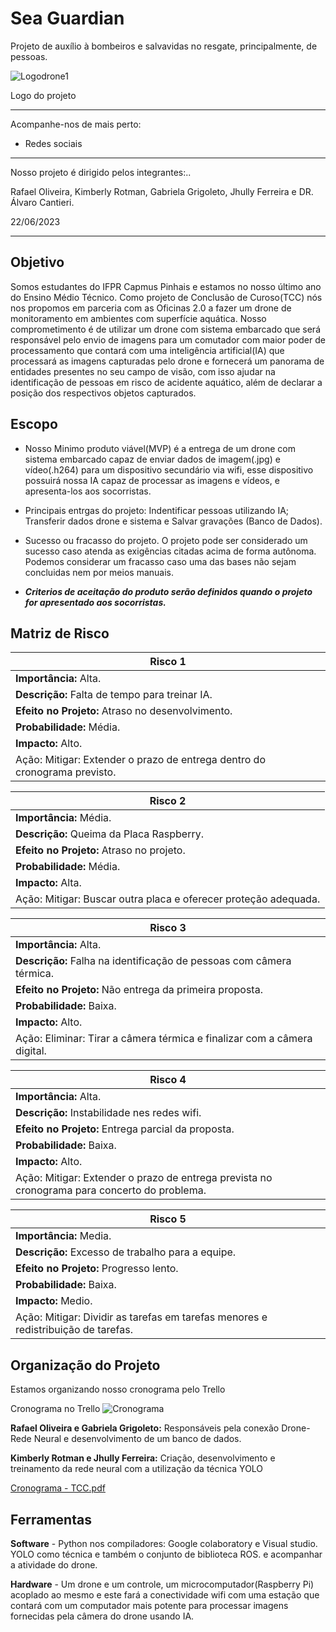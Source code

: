 # Sea Guardian

Projeto de auxílio à bombeiros e salvavidas no resgate, principalmente, de pessoas.

![Logodrone1](https://github.com/Rafael-121/Rafael-121/assets/137511020/278fef4f-513b-411a-80e9-220dd7ab262f)

Logo do projeto

---

Acompanhe-nos de mais perto:

- Redes sociais

---

Nosso projeto é dirigido pelos integrantes:..

Rafael Oliveira, Kimberly Rotman, Gabriela Grigoleto, Jhully Ferreira 
e DR. Álvaro Cantieri.

22/06/2023

---

## Objetivo

   Somos estudantes do IFPR Capmus Pinhais e estamos no nosso último ano do Ensino Médio Técnico. Como projeto de Conclusão de Curoso(TCC) nós nos propomos em parceria com as Oficinas 2.0 a fazer um drone de monitoramento em ambientes com superfície aquática. Nosso comprometimento é de utilizar um drone com sistema embarcado que será responsável pelo envio de imagens para um comutador com maior poder de processamento que contará com uma inteligência artificial(IA) que processará as imagens capturadas pelo drone e fornecerá um panorama de entidades presentes no seu campo de visão, com isso ajudar na identificação de pessoas em risco de acidente aquático, além de declarar a posição dos respectivos objetos capturados.

## Escopo

   * Nosso Minimo produto viável(MVP) é a entrega de um drone com sistema embarcado capaz de enviar dados de imagem(.jpg) e vídeo(.h264) para um dispositivo secundário via wifi, esse dispositivo possuirá nossa IA capaz de processar as imagens e vídeos, e apresenta-los aos socorristas.
  
   * Principais entrgas do projeto: Indentificar pessoas utilizando IA; Transferir dados drone e sistema e Salvar gravações (Banco de Dados).

   * Sucesso ou fracasso do projeto. O projeto pode ser considerado um sucesso caso atenda as exigências citadas acima de forma autônoma. Podemos considerar um fracasso caso uma das bases não sejam concluidas nem por meios manuais.

   * ***Criterios de aceitação do produto serão definidos quando o projeto for apresentado aos socorristas.***

## Matriz de Risco

| __Risco 1__ |
| --- |
| __Importância:__ Alta. |
| __Descrição:__ Falta de tempo para treinar IA. |
| __Efeito no Projeto:__ Atraso no desenvolvimento. |
| __Probabilidade:__ Média. |
| __Impacto:__ Alto. |
| Ação: Mitigar: Extender o prazo de entrega dentro do cronograma previsto. |


| __Risco 2__ |
| --- |
| __Importância:__ Média. |
| __Descrição:__ Queima da Placa Raspberry. |
| __Efeito no Projeto:__ Atraso no projeto. |
| __Probabilidade:__ Média. |
| __Impacto:__ Alta. |
| Ação: Mitigar: Buscar outra placa e oferecer proteção adequada. |


| __Risco 3__ |
| --- |
| __Importância:__ Alta. |
| __Descrição:__ Falha na identificação de pessoas com câmera térmica. |
| __Efeito no Projeto:__ Não entrega da primeira proposta. |
| __Probabilidade:__ Baixa. |
| __Impacto:__ Alto. |
| Ação: Eliminar: Tirar a câmera térmica e finalizar com a câmera digital. |


| __Risco 4__ |
| --- |
| __Importância:__ Alta. |
| __Descrição:__ Instabilidade nes redes wifi. |
| __Efeito no Projeto:__ Entrega parcial da proposta. |
| __Probabilidade:__ Baixa. | 
| __Impacto:__ Alto. |
| Ação: Mitigar: Extender o prazo de entrega prevista no cronograma para concerto do problema. |


| __Risco 5__ |
| --- |
| __Importância:__ Media. |
| __Descrição:__ Excesso de trabalho para a equipe. |
| __Efeito no Projeto:__ Progresso lento. |
| __Probabilidade:__ Baixa. |
| __Impacto:__ Medio. |
| Ação: Mitigar: Dividir as tarefas em tarefas menores e redistribuição de tarefas. |

## Organização do Projeto

Estamos organizando nosso cronograma pelo Trello

Cronograma no Trello 
![Cronograma](https://github.com/Rafael-121/Rafael-121/assets/137511020/f891add0-a160-4af1-bc73-b6c733d8be14)

   **Rafael Oliveira e Gabriela Grigoleto:** Responsáveis pela conexão Drone-Rede Neural e desenvolvimento de um banco de dados.

   **Kimberly Rotman e Jhully Ferreira:** Criação, desenvolvimento e treinamento da rede neural com a utilização da técnica YOLO

[Cronograma -  TCC.pdf](https://github.com/Rafael-121/Rafael-121/files/11916023/Cronograma.-.TCC.pdf)


## Ferramentas

 __Software__ - Python nos compiladores: Google colaboratory e Visual studio. YOLO como técnica e também o conjunto de biblioteca ROS.   e acompanhar a atividade do drone.

__Hardware__ - Um drone e um controle, um microcomputador(Raspberry Pi) acoplado ao mesmo e este fará a conectividade wifi com uma estação que contará com um computador mais potente para processar imagens fornecidas pela câmera do drone usando IA.
   

<!---
Rafael-121/Rafael-121 is a ✨ special ✨ repository because its `README.md` (this file) appears on your GitHub profile.
You can click the Preview link to take a look at your changes.
--->
